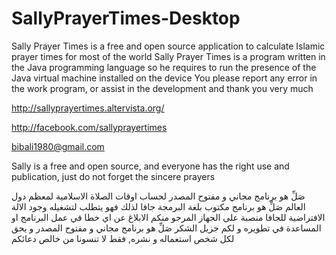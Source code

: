 # SallyPrayerTimes-Desktop
Sally Prayer Times is a free and open source application to calculate Islamic prayer times for most of the world
Sally Prayer Times is a program written in the Java programming language so he requires to run the presence of the Java virtual machine installed on the device
You please report any error in the work program, or assist in the development and thank you very much

http://sallyprayertimes.altervista.org/


http://facebook.com/sallyprayertimes


bibali1980@gmail.com

Sally is a free and open source, and everyone has the right use and publication, just do not forget the sincere prayers


صَلِّ هو برنامج مجاني و مفتوح المصدر لحساب اوقات الصلاة الاسلامية لمعظم دول العالم
صَلِّ هو برنامج مكتوب بلغة البرمجة جافا لذلك فهو يتطلب لتشغيله وجود الالة الافتراضية للجافا منصبة على الجهاز
المرجو منكم الابلاغ عن اي خطا في عمل البرنامج او المساعدة في تطويره و لكم جزيل الشكر
صَلِّ هو برنامج مجاني و مفتوح المصدر و يحق لكل شخص استعماله و نشره, فقط لا تنسونا من خالص دعائكم

